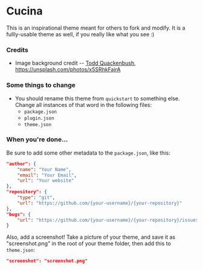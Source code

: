 # Cucina 

This is an inspirational theme meant for others to fork and modify. It is a fullly-usable theme as well, if you really like what you see :)

### Credits

* Image background credit -- [Todd Quackenbush](https://unsplash.com/toddquackenbush), https://unsplash.com/photos/x5SRhkFajrA 

### Some things to change

* You should rename this theme from `quickstart` to something else. Change all instances of that word in the following files:
    * `package.json`
    * `plugin.json`
    * `theme.json`

### When you're done...

Be sure to add some other metadata to the `package.json`, like this:

``` json
"author": {
    "name": "Your Name",
    "email": "Your Email",
    "url": "Your website"
},
"repository": {
    "type": "git",
    "url": "https://github.com/{your-username}/{your-repository}"
},
"bugs": {
    "url": "https://github.com/{your-username}/{your-repository}/issues"
}
```

Also, add a screenshot! Take a picture of your theme, and save it as "screenshot.png" in the root of your theme folder, then add this to `theme.json`:

``` json
"screenshot": "screenshot.png"
```
